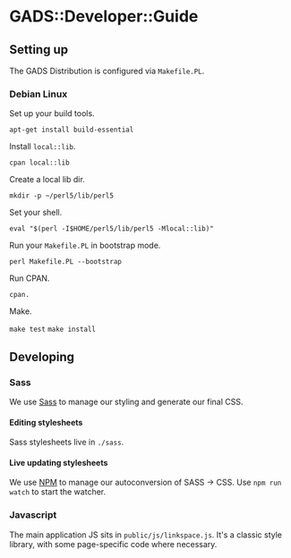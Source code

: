 # GADS::Developer::Guide

## Setting up

The GADS Distribution is configured via `Makefile.PL`.

### Debian Linux

Set up your build tools.

`apt-get install build-essential`

Install `local::lib`.

`cpan local::lib`

Create a local lib dir.

`mkdir -p ~/perl5/lib/perl5`

Set your shell.

`eval "$(perl -I$HOME/perl5/lib/perl5 -Mlocal::lib)"`

Run your `Makefile.PL` in bootstrap mode.

`perl Makefile.PL --bootstrap`

Run CPAN.

`cpan.`

Make.

`make test`
`make install`

## Developing

### Sass

We use [Sass](http://sass-lang.com) to manage our styling and generate our final CSS.

#### Editing stylesheets

Sass stylesheets live in `./sass`.

#### Live updating stylesheets

We use [NPM](https://npmjs.org) to manage our autoconversion of SASS -> CSS. Use `npm run watch` to start the watcher.

### Javascript

The main application JS sits in `public/js/linkspace.js`. It's a classic style library, with some page-specific code
where necessary.

